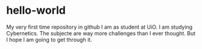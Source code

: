 # hello-world
My very first time repository in github
I am as student at UiO. I am studying Cybernetics. 
The subjecte are way more challenges than I ever thought. 
But I hope I am going to get through it.
